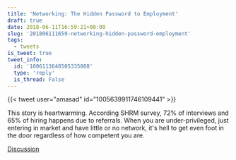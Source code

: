 ```yaml
---
title: 'Networking: The Hidden Password to Employment'
draft: true
date: 2018-06-11T16:59:21+00:00
slug: '201806111659-networking-hidden-password-employment'
tags:
  - tweets
is_tweet: true
tweet_info:
  id: '1006113648505335808'
  type: 'reply'
  is_thread: False
---
```




{{< tweet user="amasad" id="1005639911746109441" >}}

This story is heartwarming. According SHRM survey, 72% of interviews and 65% of hiring happens due to referrals. When you are under-privileged, just entering in market and have little or no network, it's hell to get even foot in the door regardless of how competent you are.

[Discussion](https://x.com/sytelus/status/1006113648505335808)
